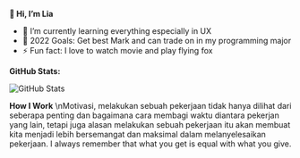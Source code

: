 ****👋 Hi, I’m Lia****
- 🌱 I’m currently learning everything especially in UX
- 🥅 2022 Goals: Get best Mark and can trade on in my programming major
- ⚡ Fun fact: I love to watch movie and play flying fox

**GitHub Stats:**

![GitHub Stats](https://github-readme-stats.vercel.app/api?username=dhiyaaamalia00&theme=radical)

**How I Work**
\nMotivasi, melakukan sebuah pekerjaan tidak hanya dilihat dari seberapa penting dan bagaimana cara membagi waktu diantara pekerjan yang lain, tetapi juga alasan melakukan sebuah pekerjaan itu akan membuat kita menjadi lebih bersemangat dan maksimal dalam melanyelesaikan pekerjaan. I always remember that what you get is equal with what you give. 
